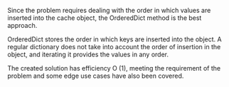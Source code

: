 Since the problem requires dealing with the order in which values ​​are inserted into the cache object, the OrderedDict method is the best approach.

OrderedDict stores the order in which keys are inserted into the object. A regular dictionary does not take into account the order of insertion in the object, and iterating it provides the values ​​in any order.

The created solution has efficiency O (1), meeting the requirement of the problem and some edge use cases have also been covered.